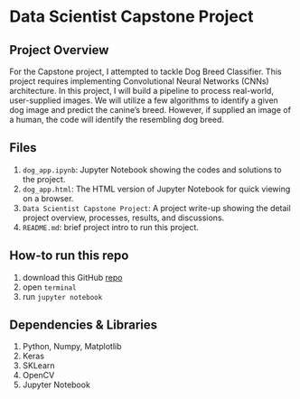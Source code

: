 # Data Scientist Capstone Project

## Project Overview
For the Capstone project, I attempted to tackle Dog Breed Classifier. This project requires implementing Convolutional Neural Networks (CNNs) architecture. In this project, I will build a pipeline to process real-world, user-supplied images. We will utilize a few algorithms to identify a given dog image and predict the canine’s breed. However, if supplied an image of a human, the code will identify the resembling dog breed.

## Files
1. `dog_app.ipynb`: Jupyter Notebook showing the codes and solutions to the project.
2. `dog_app.html`: The HTML version of Jupyter Notebook for quick viewing on a browser.
3. `Data Scientist Capstone Project`: A project write-up showing the detail project overview, processes, results, and discussions.
4. `README.md`: brief project intro to run this project.

## How-to run this repo
1. download this GitHub [repo](https://github.com/swaption2009/DSND_Captsone.git)
2. open `terminal`
3. run `jupyter notebook`

## Dependencies & Libraries
1. Python, Numpy, Matplotlib
2. Keras
3. SKLearn
4. OpenCV
5. Jupyter Notebook
